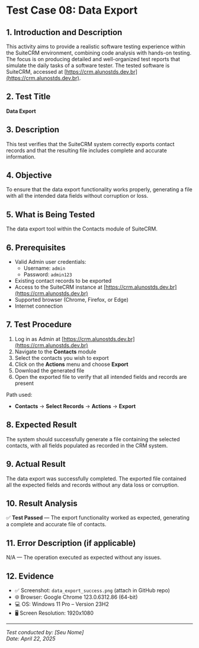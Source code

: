 # Test Case 08: Data Export

## 1. Introduction and Description
This activity aims to provide a realistic software testing experience within the SuiteCRM environment, combining code analysis with hands-on testing. The focus is on producing detailed and well-organized test reports that simulate the daily tasks of a software tester. The tested software is SuiteCRM, accessed at [https://crm.alunostds.dev.br](https://crm.alunostds.dev.br).

## 2. Test Title
**Data Export**

## 3. Description
This test verifies that the SuiteCRM system correctly exports contact records and that the resulting file includes complete and accurate information.

## 4. Objective
To ensure that the data export functionality works properly, generating a file with all the intended data fields without corruption or loss.

## 5. What is Being Tested
The data export tool within the Contacts module of SuiteCRM.

## 6. Prerequisites
- Valid Admin user credentials:
  - Username: `admin`
  - Password: `admin123`
- Existing contact records to be exported
- Access to the SuiteCRM instance at [https://crm.alunostds.dev.br](https://crm.alunostds.dev.br)
- Supported browser (Chrome, Firefox, or Edge)
- Internet connection

## 7. Test Procedure
1. Log in as Admin at [https://crm.alunostds.dev.br](https://crm.alunostds.dev.br)
2. Navigate to the **Contacts** module
3. Select the contacts you wish to export
4. Click on the **Actions** menu and choose **Export**
5. Download the generated file
6. Open the exported file to verify that all intended fields and records are present

Path used:
- **Contacts** → **Select Records** → **Actions** → **Export**

## 8. Expected Result
The system should successfully generate a file containing the selected contacts, with all fields populated as recorded in the CRM system.

## 9. Actual Result
The data export was successfully completed. The exported file contained all the expected fields and records without any data loss or corruption.

## 10. Result Analysis
✅ **Test Passed** — The export functionality worked as expected, generating a complete and accurate file of contacts.

## 11. Error Description (if applicable)
N/A — The operation executed as expected without any issues.

## 12. Evidence
- ✅ Screenshot: `data_export_success.png` (attach in GitHub repo)
- 🌐 Browser: Google Chrome 123.0.6312.86 (64-bit)
- 💻 OS: Windows 11 Pro – Version 23H2
- 🖥️ Screen Resolution: 1920x1080

---

*Test conducted by: [Seu Nome]*  
*Date: April 22, 2025*  
